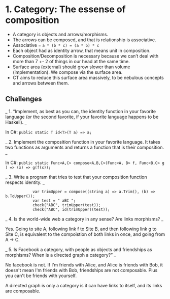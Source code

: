# 1. Category: The essense of composition

- A category is objects and arrows/morphisms.
- The arrows can be composed, and that is relationship is associative.
- Associative =  `a * (b * c) = (a * b) * c` 
- Each object had as identity arrow, that means unit in composition.
- Composition/Decomposition is necessary because we can’t deal with more than 7 +- 2 of things in our head at the same time.
- Surface area (external) should grow slower than volume (implementation).  We compose via the surface area.
- CT aims to reduce this surface area massively, to be nebulous concepts and arrows between them.

## Challenges

_ 1. “Implement, as best as you can, the identity function in your favorite language (or the second favorite, if your favorite language happens to be Haskell). _

In C#: `public static T id<T>(T a) => a;`

_ 2. Implement the composition function in your favorite language. It takes two functions as arguments and returns a function that is their composition. _

In C#: `public static Func<A,C> compose<A,B,C>(Func<A, B> f, Func<B,C> g ) => (x) => g(f(x));`

_ 3. Write a program that tries to test that your composition function respects identity. _

```
            var trimUpper = compose((string a) => a.Trim(), (b) => b.ToUpper());
            var test = " aBC ";
            check("ABC", trimUpper(test));
            check("ABC", id(trimUpper)(test));
```

_ 4. Is the world-wide web a category in any sense? Are links morphisms? _

Yes. Going to site A, following link f to Site B, and then following link g to Site C, is equivalent to the compoistion of both links in once, and going from A -> C.


_ 5. Is Facebook a category, with people as objects and friendships as morphisms?
When is a directed graph a category?” _

No facebook is not. If I'm friends with Alice, and Alice is friends with Bob, it doesn't mean I'm friends with Bob, friendships are not composable.  Plus you can't be friends with yourself.

A directed graph is only a category is it can have links to itself, and its links are composable.
